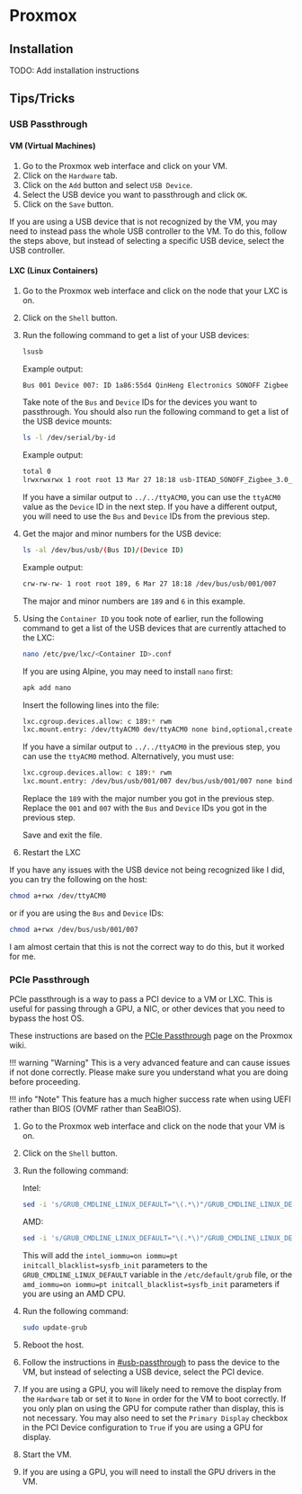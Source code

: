 # Proxmox

## Installation

TODO: Add installation instructions

## Tips/Tricks

### USB Passthrough

#### VM (Virtual Machines)

1. Go to the Proxmox web interface and click on your VM.
2. Click on the `Hardware` tab.
3. Click on the `Add` button and select `USB Device`.
4. Select the USB device you want to passthrough and click `OK`.
5. Click on the `Save` button.

If you are using a USB device that is not recognized by the VM, you may need to instead pass the whole USB controller to the VM. To do this, follow the steps above, but instead of selecting a specific USB device, select the USB controller.

#### LXC (Linux Containers)

1. Go to the Proxmox web interface and click on the node that your LXC is on.
2. Click on the `Shell` button.
3. Run the following command to get a list of your USB devices:

    ```bash
    lsusb
    ```

    Example output:

    ```bash
    Bus 001 Device 007: ID 1a86:55d4 QinHeng Electronics SONOFF Zigbee 3.0 USB Dongle Plus V2
    ```

    Take note of the `Bus` and `Device` IDs for the devices you want to passthrough.
    You should also run the following command to get a list of the USB device mounts:

    ```bash
    ls -l /dev/serial/by-id
    ```

    Example output:

    ```bash
    total 0
    lrwxrwxrwx 1 root root 13 Mar 27 18:18 usb-ITEAD_SONOFF_Zigbee_3.0_USB_Dongle_Plus_V2_20221202210759-if00 -> ../../ttyACM0
    ```

    If you have a similar output to `../../ttyACM0`, you can use the `ttyACM0` value as the `Device` ID in the next step. If you have a different output, you will need to use the `Bus` and `Device` IDs from the previous step.

4. Get the major and minor numbers for the USB device:

    ```bash
    ls -al /dev/bus/usb/(Bus ID)/(Device ID)
    ```

    Example output:

    ```bash
    crw-rw-rw- 1 root root 189, 6 Mar 27 18:18 /dev/bus/usb/001/007
    ```

    The major and minor numbers are `189` and `6` in this example.

5. Using the `Container ID` you took note of earlier, run the following command to get a list of the USB devices that are currently attached to the LXC:

    ```bash
    nano /etc/pve/lxc/<Container ID>.conf
    ```

    If you are using Alpine, you may need to install `nano` first:

    ```bash
    apk add nano
    ```

    Insert the following lines into the file:

    ```bash
    lxc.cgroup.devices.allow: c 189:* rwm
    lxc.mount.entry: /dev/ttyACM0 dev/ttyACM0 none bind,optional,create=file none bind,optional,create=file

    ```

    If you have a similar output to `../../ttyACM0` in the previous step, you can use the `ttyACM0` method. Alternatively, you must use:

    ```bash
    lxc.cgroup.devices.allow: c 189:* rwm
    lxc.mount.entry: /dev/bus/usb/001/007 dev/bus/usb/001/007 none bind,optional,create=file
    ```

    Replace the `189` with the major number you got in the previous step. Replace the `001` and `007` with the `Bus` and `Device` IDs you got in the previous step.

    Save and exit the file.

6. Restart the LXC

If you have any issues with the USB device not being recognized like I did, you can try the following on the host:

```bash
chmod a+rwx /dev/ttyACM0
```

or if you are using the `Bus` and `Device` IDs:

```bash
chmod a+rwx /dev/bus/usb/001/007
```

I am almost certain that this is not the correct way to do this, but it worked for me.

### PCIe Passthrough

PCIe passthrough is a way to pass a PCI device to a VM or LXC. This is useful for passing through a GPU, a NIC, or other devices that you need to bypass the host OS.

These instructions are based on the [PCIe Passthrough](https://pve.proxmox.com/wiki/PCI_Passthrough) page on the Proxmox wiki.

!!! warning "Warning"
    This is a very advanced feature and can cause issues if not done correctly. Please make sure you understand what you are doing before proceeding.

!!! info "Note"
    This feature has a much higher success rate when using UEFI rather than BIOS (OVMF rather than SeaBIOS).

1. Go to the Proxmox web interface and click on the node that your VM is on.
2. Click on the `Shell` button.
3. Run the following command:

    Intel:

    ```bash
    sed -i 's/GRUB_CMDLINE_LINUX_DEFAULT="\(.*\)"/GRUB_CMDLINE_LINUX_DEFAULT="\1 intel_iommu=on iommu=pt initcall_blacklist=sysfb_init"/' /etc/default/grub
    ```

    AMD:

    ```bash
    sed -i 's/GRUB_CMDLINE_LINUX_DEFAULT="\(.*\)"/GRUB_CMDLINE_LINUX_DEFAULT="\1 amd_iommu=on iommu=pt initcall_blacklist=sysfb_init"/' /etc/default/grub
    ```

    This will add the `intel_iommu=on iommu=pt initcall_blacklist=sysfb_init` parameters to the `GRUB_CMDLINE_LINUX_DEFAULT` variable in the `/etc/default/grub` file, or the `amd_iommu=on iommu=pt initcall_blacklist=sysfb_init` parameters if you are using an AMD CPU.

4. Run the following command:

    ```bash
    sudo update-grub
    ```

5. Reboot the host.
6. Follow the instructions in [#usb-passthrough](#usb-passthrough) to pass the device to the VM, but instead of selecting a USB device, select the PCI device.
7. If you are using a GPU, you will likely need to remove the display from the `Hardware` tab or set it to `None` in order for the VM to boot correctly. If you only plan on using the GPU for compute rather than display, this is not necessary. You may also need to set the `Primary Display` checkbox in the PCI Device configuration to `True` if you are using a GPU for display.
8. Start the VM.
9. If you are using a GPU, you will need to install the GPU drivers in the VM.
